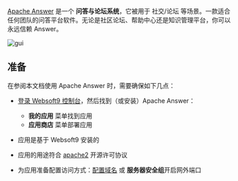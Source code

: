 [Apache Answer](https://answer.apache.org/) 是一个 **问答与论坛系统**，它被用于 社交/论坛  等场景。一款适合任何团队的问答平台软件。无论是社区论坛、帮助中心还是知识管理平台，你可以永远信赖 Answer。


![gui](https://libs.websoft9.com/Websoft9/DocsPicture/zh/answer/answer-gui-websoft9.png)


## 准备

在参阅本文档使用 Apache Answer 时，需要确保如下几点：

- [登录 Websoft9 控制台](./login-console)，然后找到（或安装）Apache Answer：
  - **我的应用** 菜单找到应用 
  - **应用商店** 菜单部署应用

- 应用是基于 Websoft9 安装的


- 应用的用途符合 [apache2](https://opensource.org/licenses/Apache-2.0) 开源许可协议


- 为应用准备配置访问方式：[配置域名](./domain-set) 或 **服务器安全组**开启网外端口